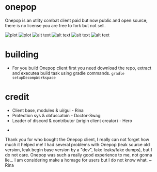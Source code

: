 # onepop
Onepop is an utlity combat client paid but now public and open source, there is no license you are free to fork but not sell.

![plot](https://github.com/SirRina/onepop/splash_1.png?raw=true)
![plot](https://github.com/SirRina/onepop/splash_2.png?raw=true)
![alt text](https://github.com/SirRina/onepop/splash_3.png?raw=true)
![alt text](https://github.com/SirRina/onepop/splash_4.png?raw=true)
![alt text](https://github.com/SirRina/onepop/splash_5.png?raw=true)
![alt text](https://github.com/SirRina/onepop/splash_6.png?raw=true)

# building
- For you build Onepop client first you need download the repo, extract and executea build task using gradle commands.
```gradle setupDecompWorkspace```

# credit
- Client base, modules & ui/gui - Rina
- Protection sys & obfuscatoin - Doctor-Swag
- Leader of discord & contributor (origin client creator) - Hero

+

Thank you for who bought the Onepop client, I really can not forget how much it helped me!
I had several problems with Onepop (leak source old version, leak begin base version by a "dev", fake leaks/fake dumps), but I do not care.
Onepop was such a really good experience to me, not gonna lie... I am considering make a homage for users but I do not know what.
~ Rina
